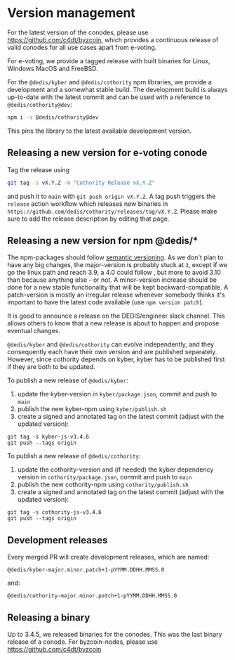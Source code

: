 # Version management

For the latest version of the conodes, please use
https://github.com/c4dt/byzcoin, which provides a continuous release of valid
 conodes for all use cases apart from e-voting.

For e-voting, we provide a tagged release with built binaries for Linux, Windows
MacOS and FreeBSD.

For the `@dedis/kyber` and `@dedis/cothority` npm libraries, we provide a
 development and a somewhat stable build.
The development build is always up-to-date with the latest commit and can be
 used with a reference to `@dedis/cothority@dev`:
```bash
npm i -s @dedis/cothority@dev
```
This pins the library to the latest available development version.

## Releasing a new version for e-voting conode

Tag the release using

```bash
git tag -s vX.Y.Z -m "Cothority Release vX.Y.Z"
```

and push it to `main` with `git push origin vX.Y.Z`. A tag push triggers
the `release` action workflow which releases new binaries in
`https://github.com/dedis/cothority/releases/tag/vX.Y.Z`. Please make sure to
add the release description by editing that page.

## Releasing a new version for npm @dedis/*

The npm-packages should follow [semantic versioning](https://semver.org).
As we don't plan to have any big changes, the major-version is probably stuck
 at `3`, except if we go the linux path and reach 3.9, a 4.0 could follow
 , but more to avoid 3.10 than because anything else - or not.
A minor-version increase should be done for a new stable functionality that
 will be kept backward-compatible.
A patch-version is mostly an irregular release whenever somebody thinks it's
 important to have the latest code available (use `npm version patch`).

It is good to announce a release on the DEDIS/engineer slack channel.
This allows others to know that a new release is about to happen and propose
eventual changes.

`@dedis/kyber` and `@dedis/cothority` can evolve independently, and they
consequently each have their own version and are published separately. However,
since cothority depends on kyber, kyber has to be published first if they are
both to be updated.

To publish a new release of `@dedis/kyber`:
1. update the kyber-version in `kyber/package.json`, commit and push to `main`
1. publish the new kyber-npm using `kyber/publish.sh`
1. create a signed and annotated tag on the latest commit (adjust with the
   updated version):
```
git tag -s kyber-js-v3.4.6
git push --tags origin
```

To publish a new release of `@dedis/cothority`:
1. update the cothority-version and (if needed) the kyber dependency version in
   `cothority/package.json`, commit and push to `main`
1. publish the new cothority-npm using `cothority/publish.sh`
1. create a signed and annotated tag on the latest commit (adjust with the
   updated version):
```
git tag -s cothority-js-v3.4.6
git push --tags origin
```

## Development releases

Every merged PR will create development releases, which are named:

```
@dedis/kyber-major.minor.patch+1-pYYMM.DDHH.MMSS.0
```
and:
```
@dedis/cothority-major.minor.patch+1-pYYMM.DDHH.MMSS.0
```

## Releasing a binary

Up to 3.4.5, we released binaries for the conodes.
This was the last binary release of a conode.
For byzcoin-nodes, please use https://github.com/c4dt/byzcoin
